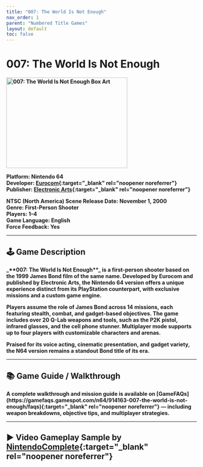 ```yaml
---
title: "007: The World Is Not Enough"
nav_order: 1
parent: "Numbered Title Games"
layout: default
toc: false
---
```


# 007: The World Is Not Enough
<b>
<img src="https://images.launchbox-app.com/687x617/007-the-world-is-not-enough-box-front-north-america.png" alt="007: The World Is Not Enough Box Art" width="320" height="240" />

**Platform:** Nintendo 64  
**Developer:** [Eurocom](https://en.wikipedia.org/wiki/Eurocom){:target="_blank" rel="noopener noreferrer"}  
**Publisher:** [Electronic Arts](https://en.wikipedia.org/wiki/Electronic_Arts){:target="_blank" rel="noopener noreferrer"}

**NTSC (North America) Scene Release Date:** November 1, 2000  
**Genre:** First-Person Shooter  
**Players:** 1–4  
**Game Language:** English  
**Force Feedback:** Yes

---

## 🕹️ Game Description
<b>
_**007: The World Is Not Enough**_ is a first-person shooter based on the 1999 James Bond film of the same name. Developed by Eurocom and published by Electronic Arts, the Nintendo 64 version offers a unique experience distinct from its PlayStation counterpart, with exclusive missions and a custom game engine.

Players assume the role of James Bond across 14 missions, each featuring stealth, combat, and gadget-based objectives. The game includes over 20 Q-Lab weapons and tools, such as the P2K pistol, infrared glasses, and the cell phone stunner. Multiplayer mode supports up to four players with customizable characters and arenas.

Praised for its voice acting, cinematic presentation, and gadget variety, the N64 version remains a standout Bond title of its era.

---

## 📚 Game Guide / Walkthrough
<b>
A complete walkthrough and mission guide is available on [GameFAQs](https://gamefaqs.gamespot.com/n64/914163-007-the-world-is-not-enough/faqs){:target="_blank" rel="noopener noreferrer"} — including weapon breakdowns, objective tips, and multiplayer strategies.

---

## ▶️ Video Gameplay Sample by [NintendoComplete](https://www.youtube.com/@NintendoComplete){:target="_blank" rel="noopener noreferrer"}
<b>
<iframe width="560" height="315